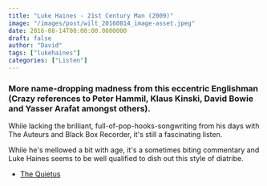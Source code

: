 ```yaml
---
title: "Luke Haines - 21st Century Man (2009)"
image: "/images/post/wilt_20160814_image-asset.jpeg"
date: 2016-08-14T00:00:00.0000000
draft: false
author: "David"
tags: ["lukehaines"]
categories: ["Listen"]
---
```

### More name-dropping madness from this eccentric Englishman (Crazy references to Peter Hammil, Klaus Kinski, David Bowie and Yasser Arafat amongst others).

 While lacking the brilliant, full-of-pop-hooks-songwriting from his days with The Auteurs and Black Box Recorder, it's still a fascinating listen. 

 While he's mellowed a bit with age, it's a sometimes biting commentary and Luke Haines seems to be well qualified to dish out this style of diatribe. 

-  [The Quietus](http://thequietus.com/articles/03144-luke-haines-21st-century-man-album-review)